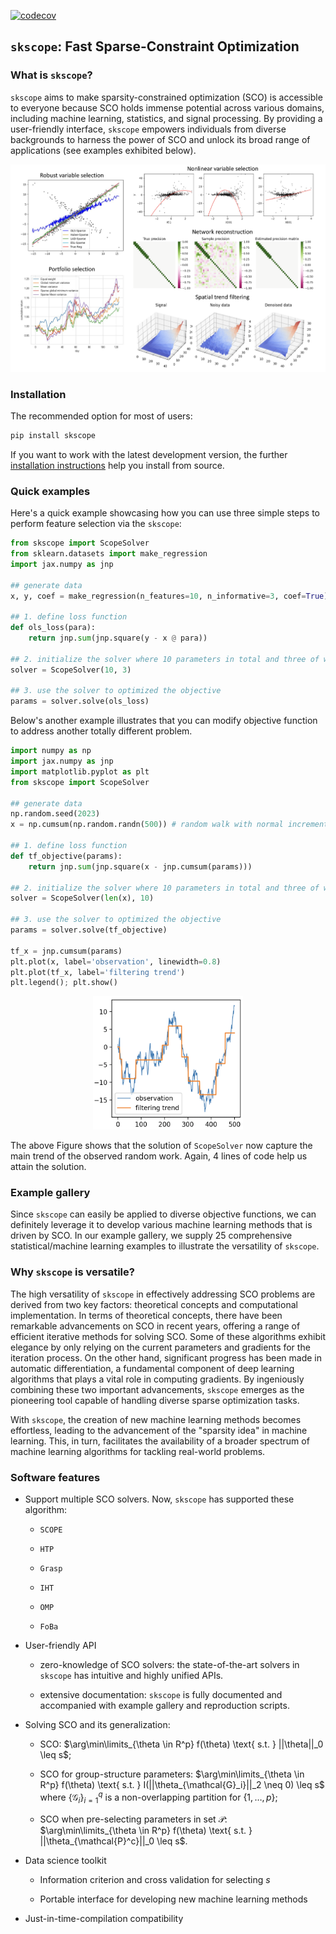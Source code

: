 [![codecov](https://codecov.io/gh/abess-team/scope/branch/master/graphs/sunburst.svg)](https://codecov.io/gh/abess-team/scope)

``skscope``: Fast Sparse-Constraint Optimization
------------------------------------------

### What is `skscope`?

``skscope`` aims to make sparsity-constrained optimization (SCO) is accessible to everyone because SCO holds immense potential across various domains, including machine learning, statistics, and signal processing. By providing a user-friendly interface, ``skscope`` empowers individuals from diverse backgrounds to harness the power of SCO and unlock its broad range of applications (see examples exhibited below).

![](docs/source/first_page.png)

### Installation

The recommended option for most of users:
  
```bash
pip install skscope
```

If you want to work with the latest development version, the further [installation instructions](skscope.readthedocs.io/userguide/install.html) help you install from source.

### Quick examples

Here's a quick example showcasing how you can use three simple steps to perform feature selection via the ``skscope``:

```python
from skscope import ScopeSolver
from sklearn.datasets import make_regression
import jax.numpy as jnp

## generate data
x, y, coef = make_regression(n_features=10, n_informative=3, coef=True)

## 1. define loss function
def ols_loss(para):
    return jnp.sum(jnp.square(y - x @ para))

## 2. initialize the solver where 10 parameters in total and three of which are sparse
solver = ScopeSolver(10, 3) 

## 3. use the solver to optimized the objective
params = solver.solve(ols_loss) 
```

Below's another example illustrates that you can modify objective function to address another totally different problem. 

```python
import numpy as np
import jax.numpy as jnp
import matplotlib.pyplot as plt
from skscope import ScopeSolver

## generate data
np.random.seed(2023)
x = np.cumsum(np.random.randn(500)) # random walk with normal increment

## 1. define loss function
def tf_objective(params):
    return jnp.sum(jnp.square(x - jnp.cumsum(params)))  

## 2. initialize the solver where 10 parameters in total and three of which are sparse
solver = ScopeSolver(len(x), 10)

## 3. use the solver to optimized the objective
params = solver.solve(tf_objective)

tf_x = jnp.cumsum(params)
plt.plot(x, label='observation', linewidth=0.8)
plt.plot(tf_x, label='filtering trend')
plt.legend(); plt.show()
```

<p align="center">
<img src="docs/source/userguide/figure/tf.png" width="240"/>
</p>

The above Figure shows that the solution of ``ScopeSolver`` now capture the main trend of the observed random work. Again, 4 lines of code help us attain the solution. 

### Example gallery

Since ``skscope`` can easily be applied to diverse objective functions, we can definitely leverage it to develop various machine learning methods that is driven by SCO. In our example gallery, we supply 25 comprehensive statistical/machine learning examples to illustrate the versatility of ``skscope``. 

### Why ``skscope`` is versatile?

The high versatility of ``skscope`` in effectively addressing SCO problems are derived from two key factors: theoretical concepts and computational implementation. In terms of theoretical concepts, there have been remarkable advancements on SCO in recent years, offering a range of efficient iterative methods for solving SCO. Some of these algorithms exhibit elegance by only relying on the current parameters and gradients for the iteration process. On the other hand, significant progress has been made in automatic differentiation, a fundamental component of deep learning algorithms that plays a vital role in computing gradients. By ingeniously combining these two important advancements, ``skscope`` emerges as the pioneering tool capable of handling diverse sparse optimization tasks.

With ``skscope``, the creation of new machine learning methods becomes effortless, leading to the advancement of the "sparsity idea" in machine learning. This, in turn, facilitates the availability of a broader spectrum of machine learning algorithms for tackling real-world problems.

### Software features

- Support multiple SCO solvers. Now, ``skscope`` has supported these algorithm: 
  - `SCOPE`

  - `HTP`
  - `Grasp`
  - `IHT`
  - `OMP`
  - `FoBa`

- User-friendly API
  
  - zero-knowledge of SCO solvers: the state-of-the-art solvers in ``skscope`` has intuitive and highly unified APIs. 
  
  - extensive documentation: ``skscope`` is fully documented and accompanied with example gallery and reproduction scripts.

- Solving SCO and its generalization: 
  
  - SCO: $\arg\min\limits_{\theta \in R^p} f(\theta) \text{ s.t. } ||\theta||_0 \leq s$; 
  
  - SCO for group-structure parameters: $\arg\min\limits_{\theta \in R^p} f(\theta) \text{ s.t. } I(||\theta_{\mathcal{G}_i}||_2 \neq 0) \leq s$ where $\{\mathcal{G}_i\}_{i=1}^q$ is a non-overlapping partition for $\{1, \ldots, p\}$;
  
  - SCO when pre-selecting parameters in set $\mathcal{P}$: $\arg\min\limits_{\theta \in R^p} f(\theta) \text{ s.t. } ||\theta_{\mathcal{P}^c}||_0 \leq s$. 

- Data science toolkit
  
  - Information criterion and cross validation for selecting $s$
  
  - Portable interface for developing new machine learning methods

- Just-in-time-compilation compatibility


